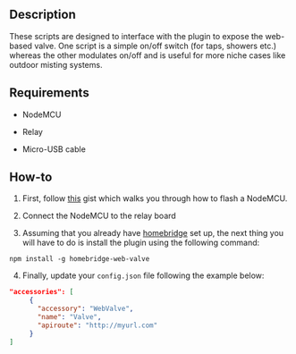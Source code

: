 ## Description

These scripts are designed to interface with the plugin to expose the web-based valve. One script is a simple on/off switch (for taps, showers etc.) whereas the other modulates on/off and is useful for more niche cases like outdoor misting systems.

## Requirements

* NodeMCU

* Relay

* Micro-USB cable

## How-to

1. First, follow [this](https://gist.github.com/Tommrodrigues/8d9d3b886936ccea9c21f495755640dd) gist which walks you through how to flash a NodeMCU.

2. Connect the NodeMCU to the relay board

3. Assuming that you already have [homebridge](https://github.com/nfarina/homebridge#installation) set up, the next thing you will have to do is install the plugin using the following command:
```
npm install -g homebridge-web-valve
```

4. Finally, update your `config.json` file following the example below:

```json
"accessories": [
     {
       "accessory": "WebValve",
       "name": "Valve",
       "apiroute": "http://myurl.com"
     }
]
```
